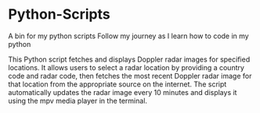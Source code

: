 # Python-Scripts
A bin for my python scripts 
Follow my journey as I learn how to code in my python


This Python script fetches and displays Doppler radar images for specified locations. It allows users to select a radar location by providing a country code and radar code, then fetches the most recent Doppler radar image for that location from the appropriate source on the internet. The script automatically updates the radar image every 10 minutes and displays it using the mpv media player in the terminal.
